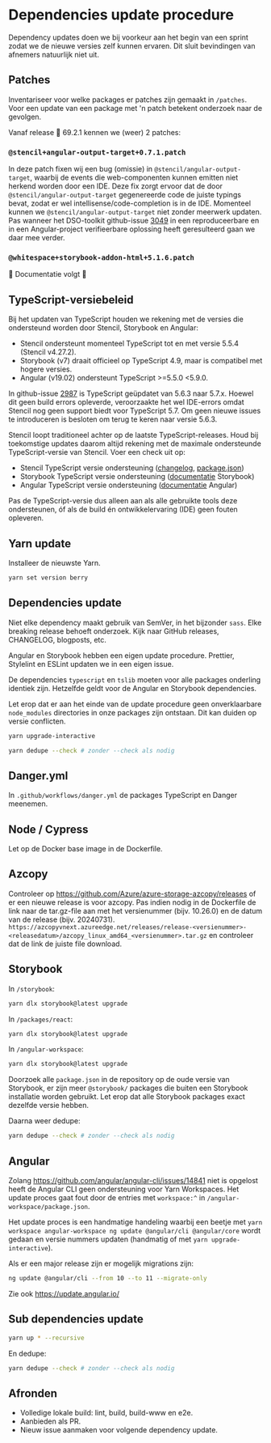 # Dependencies update procedure

Dependency updates doen we bij voorkeur aan het begin van een sprint zodat we de nieuwe versies zelf kunnen ervaren. Dit sluit bevindingen van afnemers natuurlijk niet uit.

## Patches

Inventariseer voor welke packages er patches zijn gemaakt in `/patches`. Voor een update van een package met 'n patch betekent onderzoek naar de gevolgen.

Vanaf release 🪼 69.2.1 kennen we (weer) 2 patches:

### `@stencil+angular-output-target+0.7.1.patch`

In deze patch fixen wij een bug (omissie) in `@stencil/angular-output-target`, waarbij de events die web-componenten
kunnen emitten niet herkend worden door een IDE. Deze fix zorgt ervoor dat de door
`@stencil/angular-output-target` gegenereerde code de juiste typings bevat, zodat er wel
intellisense/code-completion is in de IDE.
Momenteel kunnen we `@stencil/angular-output-target` niet zonder meerwerk updaten. Pas wanneer het DSO-toolkit
github-issue [3049](https://github.com/dso-toolkit/dso-toolkit/pull/3059) in een reproduceerbare en in een
Angular-project verifieerbare oplossing heeft geresulteerd gaan we daar mee verder.

### `@whitespace+storybook-addon-html+5.1.6.patch`

🚧 Documentatie volgt 🚧

## TypeScript-versiebeleid

Bij het updaten van TypeScript houden we rekening met de versies die ondersteund worden door Stencil, Storybook en Angular:

- Stencil ondersteunt momenteel TypeScript tot en met versie 5.5.4 (Stencil v4.27.2).
- Storybook (v7) draait officieel op TypeScript 4.9, maar is compatibel met hogere versies.
- Angular (v19.02) ondersteunt TypeScript \>=5.5.0 \<5.9.0.

In github-issue [2987](https://github.com/dso-toolkit/dso-toolkit/pull/2987) is TypeScript geüpdatet van 5.6.3 naar 5.7.x. Hoewel dit geen build errors opleverde, veroorzaakte het wel IDE-errors omdat Stencil nog geen support biedt voor TypeScript 5.7. Om geen nieuwe issues te introduceren is besloten om terug te keren naar versie 5.6.3.

Stencil loopt traditioneel achter op de laatste TypeScript-releases. Houd bij toekomstige updates daarom altijd rekening met de maximale ondersteunde TypeScript-versie van Stencil. Voer een check uit op:

- Stencil TypeScript versie ondersteuning ([changelog](https://github.com/stenciljs/core/blob/main/CHANGELOG.md), [package.json](https://github.com/stenciljs/core/blob/main/package.json))
- Storybook TypeScript versie ondersteuning ([documentatie](https://storybook.js.org/docs/configure/integration/typescript#typescript-49-support) Storybook)
- Angular TypeScript versie ondersteuning ([documentatie](https://angular.dev/reference/versions#) Angular)

Pas de TypeScript-versie dus alleen aan als alle gebruikte tools deze ondersteunen, óf als de build én ontwikkelervaring (IDE) geen fouten opleveren.

## Yarn update

Installeer de nieuwste Yarn.

```sh
yarn set version berry
```

## Dependencies update

Niet elke dependency maakt gebruik van SemVer, in het bijzonder `sass`. Elke breaking release behoeft onderzoek. Kijk naar GitHub releases, CHANGELOG, blogposts, etc.

Angular en Storybook hebben een eigen update procedure. Prettier, Stylelint en ESLint updaten we in een eigen issue.

De dependencies `typescript` en `tslib` moeten voor alle packages onderling identiek zijn. Hetzelfde geldt voor de Angular en Storybook dependencies.

Let erop dat er aan het einde van de update procedure geen onverklaarbare `node_modules` directories in onze packages zijn ontstaan. Dit kan duiden op versie conflicten.

```sh
yarn upgrade-interactive
```

```sh
yarn dedupe --check # zonder --check als nodig
```

## Danger.yml

In `.github/workflows/danger.yml` de packages TypeScript en Danger meenemen.

## Node / Cypress

Let op de Docker base image in de Dockerfile.

## Azcopy

Controleer op https://github.com/Azure/azure-storage-azcopy/releases of er een nieuwe release is voor azcopy. Pas indien nodig in de Dockerfile de link naar de tar.gz-file aan met het versienummer (bijv. 10.26.0) en de datum van de release (bijv. 20240731). `https://azcopyvnext.azureedge.net/releases/release-<versienummer>-<releasedatum>/azcopy_linux_amd64_<versienummer>.tar.gz` en controleer dat de link de juiste file download.

## Storybook

In `/storybook`:

```sh
yarn dlx storybook@latest upgrade
```

In `/packages/react`:

```sh
yarn dlx storybook@latest upgrade
```

In `/angular-workspace`:

```sh
yarn dlx storybook@latest upgrade
```

Doorzoek alle `package.json` in de repository op de oude versie van Storybook, er zijn meer `@storybook/` packages die buiten een Storybook installatie worden gebruikt. Let erop dat alle Storybook packages exact dezelfde versie hebben.

Daarna weer dedupe:

```sh
yarn dedupe --check # zonder --check als nodig
```

## Angular

Zolang https://github.com/angular/angular-cli/issues/14841 niet is opgelost heeft de Angular CLI geen ondersteuning voor Yarn Workspaces. Het update proces gaat fout door de entries met `workspace:^` in `/angular-workspace/package.json`.

Het update proces is een handmatige handeling waarbij een beetje met `yarn workspace angular-workspace ng update @angular/cli @angular/core` wordt gedaan en versie nummers updaten (handmatig of met `yarn upgrade-interactive`).

Als er een major release zijn er mogelijk migrations zijn:

```sh
ng update @angular/cli --from 10 --to 11 --migrate-only
```

Zie ook https://update.angular.io/

## Sub dependencies update

```sh
yarn up * --recursive
```

En dedupe:

```sh
yarn dedupe --check # zonder --check als nodig
```

## Afronden

- Volledige lokale build: lint, build, build-www en e2e.
- Aanbieden als PR.
- Nieuw issue aanmaken voor volgende dependency update.
